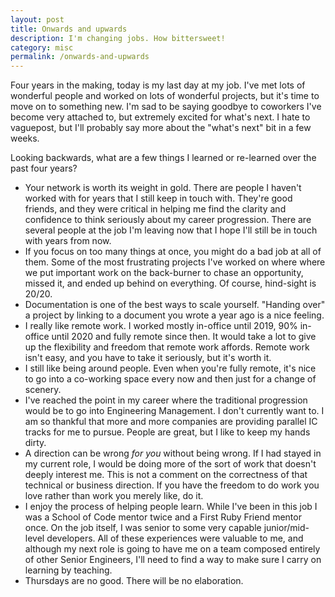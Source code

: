 ```yaml
---
layout: post
title: Onwards and upwards
description: I'm changing jobs. How bittersweet!
category: misc
permalink: /onwards-and-upwards
---
```


Four years in the making, today is my last day at my job. I've met lots of wonderful people and worked on lots of wonderful projects, but it's time to move on to something new. I'm sad to be saying goodbye to coworkers I've become very attached to, but extremely excited for what's next. I hate to vaguepost, but I'll probably say more about the "what's next" bit in a few weeks.

Looking backwards, what are a few things I learned or re-learned over the past four years?

- Your network is worth its weight in gold. There are people I haven't worked with for years that I still keep in touch with. They're good friends, and they were critical in helping me find the clarity and confidence to think seriously about my career progression. There are several people at the job I'm leaving now that I hope I'll still be in touch with years from now.
- If you focus on too many things at once, you might do a bad job at all of them. Some of the most frustrating projects I've worked on where where we put important work on the back-burner to chase an opportunity, missed it, and ended up behind on everything. Of course, hind-sight is 20/20.
- Documentation is one of the best ways to scale yourself. "Handing over" a project by linking to a document you wrote a year ago is a nice feeling.
- I really like remote work. I worked mostly in-office until 2019, 90% in-office until 2020 and fully remote since then. It would take a lot to give up the flexibility and freedom that remote work affords. Remote work isn't easy, and you have to take it seriously, but it's worth it.
- I still like being around people. Even when you're fully remote, it's nice to go into a co-working space every now and then just for a change of scenery.
- I've reached the point in my career where the traditional progression would be to go into Engineering Management. I don't currently want to. I am so thankful that more and more companies are providing parallel IC tracks for me to pursue. People are great, but I like to keep my hands dirty.
- A direction can be wrong _for you_ without being wrong. If I had stayed in my current role, I would be doing more of the sort of work that doesn't deeply interest me. This is not a comment on the correctness of that technical or business direction. If you have the freedom to do work you love rather than work you merely like, do it.
- I enjoy the process of helping people learn. While I've been in this job I was a School of Code mentor twice and a First Ruby Friend mentor once. On the job itself, I was senior to some very capable junior/mid-level developers. All of these experiences were valuable to me, and although my next role is going to have me on a team composed entirely of other Senior Engineers, I'll need to find a way to make sure I carry on learning by teaching. 
- Thursdays are no good. There will be no elaboration.

